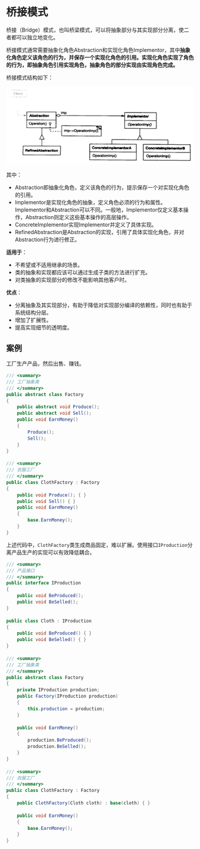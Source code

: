 # 桥接模式

桥接（Bridge）模式，也叫桥梁模式，可以将抽象部分与其实现部分分离，使二者都可以独立地变化。

桥接模式通常需要抽象化角色Abstraction和实现化角色Implementor，其中**抽象化角色定义该角色的行为，并保存一个实现化角色的引用。实现化角色实现了角色的行为，即抽象角色引用实现角色，抽象角色的部分实现由实现角色完成。**

桥接模式结构如下：

![桥接模式结构](../面对对象编程图解/桥接模式结构.png)

其中：

- Abstraction即抽象化角色，定义该角色的行为，提示保存一个对实现化角色的引用。
- Implementor是实现化角色的抽象，定义角色必须的行为和属性。Implementor和Abstraction可以不同。一般地，Implementor仅定义基本操作，Abstraction则定义这些基本操作的高层操作。
- ConcreteImplementor实现Implementor并定义了具体实现。
- RefinedAbstraction是Abstraction的实现，引用了具体实现化角色，并对Abstraction行为进行修正。

**适用于**：

- 不希望或不适用继承的场景。
- 类的抽象和实现都应该可以通过生成子类的方法进行扩充。
- 对类抽象的实现部分的修改不能影响其他客户时。

**优点**：

- 分离抽象及其实现部分，有助于降低对实现部分编译的依赖性，同时也有助于系统结构分层。
- 增加了扩展性。
- 提高实现细节的透明度。

## 案例

工厂生产产品，然后出售、赚钱。

``` csharp
/// <summary>
/// 工厂抽象类
/// </summary>
public abstract class Factory
{
    public abstract void Produce();
    public abstract void Sell();
    public void EarnMoney()
    {
        Produce();
        Sell();
    }
}

/// <summary>
/// 衣服工厂
/// </summary>
public class ClothFactory : Factory
{
    public void Produce(); { }
    public void Sell() { }
    public void EarnMoney()
    {
        base.EarnMoney();
    }
}
```

上述代码中，`ClothFactory`类生成商品固定，难以扩展。使用接口`IProduction`分离产品生产的实现可以有效降低耦合。

``` csharp
/// <summary>
/// 产品接口
/// </summary>
public interface IProduction
{
    public void BeProduced();
    public void BeSelled();
}

public class Cloth : IProduction
{
    public void BeProduced() { }
    public void BeSelled() { }
}

/// <summary>
/// 工厂抽象类
/// </summary>
public abstract class Factory
{
    private IProduction production;
    public Factory(IProduction production)
    {
        this.production = production;
    }

    public void EarnMoney()
    {
        production.BeProduced();
        production.BeSelled();
    }
}

/// <summary>
/// 衣服工厂
/// </summary>
public class ClothFactory : Factory
{
    public ClothFactory(Cloth cloth) : base(cloth) { }

    public void EarnMoney()
    {
        base.EarnMoney();
    }
}
```